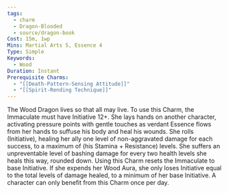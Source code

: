 ```yaml
---
tags:
  - charm
  - Dragon-Blooded
  - source/dragon-book
Cost: 15m, 1wp
Mins: Martial Arts 5, Essence 4
Type: Simple
Keywords:
  - Wood
Duration: Instant
Prerequisite Charms:
  - "[[Death-Pattern-Sensing Attitude]]"
  - "[[Spirit-Rending Technique]]"
---
```

The Wood Dragon lives so that all may live. To use this Charm, the Immaculate must have Initiative 12+. She lays hands on another character, activating pressure points with gentle touches as verdant Essence flows from her hands to suffuse his body and heal his wounds. She rolls (Initiative), healing her ally one level of non-aggravated damage for each success, to a maximum of (his Stamina + Resistance) levels. She suffers an unpreventable level of bashing damage for every two health levels she heals this way, rounded down. Using this Charm resets the Immaculate to base Initiative. If she expends her Wood Aura, she only loses Initiative equal to the total levels of damage healed, to a minimum of her base Initiative. A character can only benefit from this Charm once per day.